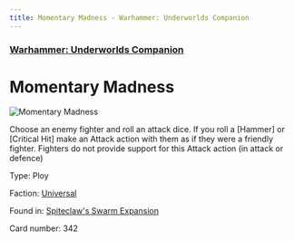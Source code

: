 ```yaml
---
title: Momentary Madness - Warhammer: Underworlds Companion
---
```


### [Warhammer: Underworlds Companion](https://guidokessels.github.io/wh-underworlds)

  

# Momentary Madness

![Momentary Madness](https://warhammerunderworlds.com/wp-content/uploads/sites/6/2018/02/342_ENG.png)

Choose an enemy fighter and roll an attack dice. If you roll a [Hammer] or [Critical Hit] make an Attack action with them as if they were a friendly fighter. Fighters do not provide support for this Attack action (in attack or defence)

Type: Ploy

Faction: [Universal](https://guidokessels.github.io/wh-underworlds/factions/universal)

Found in: [Spiteclaw's Swarm Expansion](https://guidokessels.github.io/wh-underworlds/locations/spiteclaws-swarm-expansion)

Card number: 342
